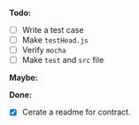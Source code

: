 **Todo:**
- [ ] Write a test case
- [ ] Make ```testHead.js```
- [ ] Verify ```mocha```
- [ ] Make ```test``` and ```src``` file

**Maybe:**


**Done:**
- [x] Cerate a readme for contract.
